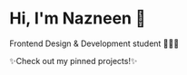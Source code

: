 # Hi, I'm Nazneen 👋

 Frontend Design & Development student 👩🏾‍💻

✨Check out my pinned projects!✨


